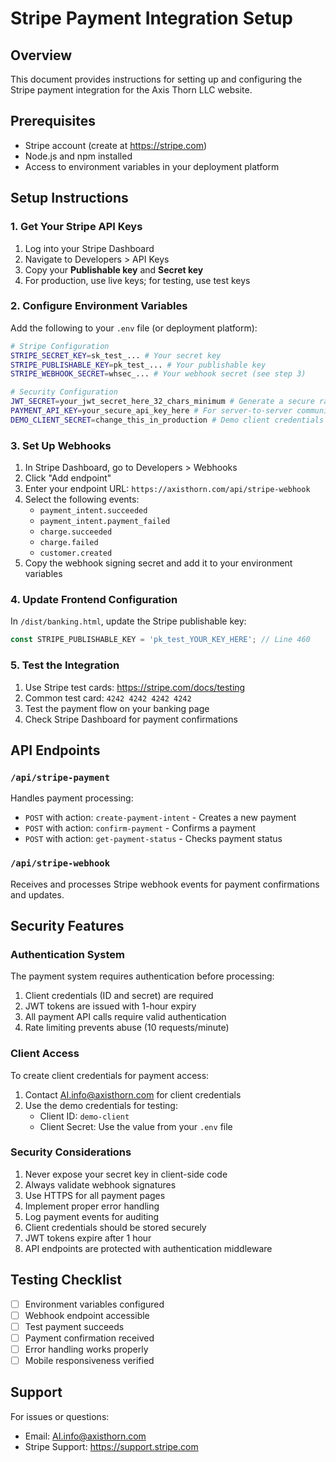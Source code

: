 # Stripe Payment Integration Setup

## Overview
This document provides instructions for setting up and configuring the Stripe payment integration for the Axis Thorn LLC website.

## Prerequisites
- Stripe account (create at https://stripe.com)
- Node.js and npm installed
- Access to environment variables in your deployment platform

## Setup Instructions

### 1. Get Your Stripe API Keys
1. Log into your Stripe Dashboard
2. Navigate to Developers > API Keys
3. Copy your **Publishable key** and **Secret key**
4. For production, use live keys; for testing, use test keys

### 2. Configure Environment Variables
Add the following to your `.env` file (or deployment platform):

```bash
# Stripe Configuration
STRIPE_SECRET_KEY=sk_test_... # Your secret key
STRIPE_PUBLISHABLE_KEY=pk_test_... # Your publishable key
STRIPE_WEBHOOK_SECRET=whsec_... # Your webhook secret (see step 3)

# Security Configuration
JWT_SECRET=your_jwt_secret_here_32_chars_minimum # Generate a secure random string
PAYMENT_API_KEY=your_secure_api_key_here # For server-to-server communication
DEMO_CLIENT_SECRET=change_this_in_production # Demo client credentials
```

### 3. Set Up Webhooks
1. In Stripe Dashboard, go to Developers > Webhooks
2. Click "Add endpoint"
3. Enter your endpoint URL: `https://axisthorn.com/api/stripe-webhook`
4. Select the following events:
   - `payment_intent.succeeded`
   - `payment_intent.payment_failed`
   - `charge.succeeded`
   - `charge.failed`
   - `customer.created`
5. Copy the webhook signing secret and add it to your environment variables

### 4. Update Frontend Configuration
In `/dist/banking.html`, update the Stripe publishable key:

```javascript
const STRIPE_PUBLISHABLE_KEY = 'pk_test_YOUR_KEY_HERE'; // Line 460
```

### 5. Test the Integration
1. Use Stripe test cards: https://stripe.com/docs/testing
2. Common test card: `4242 4242 4242 4242`
3. Test the payment flow on your banking page
4. Check Stripe Dashboard for payment confirmations

## API Endpoints

### `/api/stripe-payment`
Handles payment processing:
- `POST` with action: `create-payment-intent` - Creates a new payment
- `POST` with action: `confirm-payment` - Confirms a payment
- `POST` with action: `get-payment-status` - Checks payment status

### `/api/stripe-webhook`
Receives and processes Stripe webhook events for payment confirmations and updates.

## Security Features

### Authentication System
The payment system requires authentication before processing:
1. Client credentials (ID and secret) are required
2. JWT tokens are issued with 1-hour expiry
3. All payment API calls require valid authentication
4. Rate limiting prevents abuse (10 requests/minute)

### Client Access
To create client credentials for payment access:
1. Contact AI.info@axisthorn.com for client credentials
2. Use the demo credentials for testing:
   - Client ID: `demo-client`
   - Client Secret: Use the value from your `.env` file

### Security Considerations
1. Never expose your secret key in client-side code
2. Always validate webhook signatures
3. Use HTTPS for all payment pages
4. Implement proper error handling
5. Log payment events for auditing
6. Client credentials should be stored securely
7. JWT tokens expire after 1 hour
8. API endpoints are protected with authentication middleware

## Testing Checklist
- [ ] Environment variables configured
- [ ] Webhook endpoint accessible
- [ ] Test payment succeeds
- [ ] Payment confirmation received
- [ ] Error handling works properly
- [ ] Mobile responsiveness verified

## Support
For issues or questions:
- Email: AI.info@axisthorn.com
- Stripe Support: https://support.stripe.com